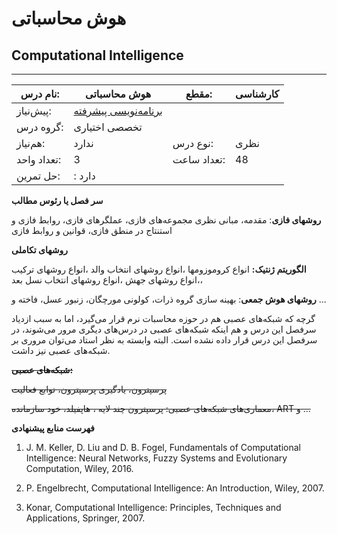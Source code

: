 # هوش محاسباتی
## Computational Intelligence
_______________________________________________________________________________
| نام درس:    | هوش محاسباتی                                                  | مقطع:       | کارشناسی      |
| ----------- | ------------------------------------------------------------- | ----------- | ------------- |
| پیش‌نیاز:   | [برنامه‌نویسی پیشرفته](../mandatory/Advanced-Programming.md)
 | گروه درس:   | تخصصی اختیاری |
| هم‌نیاز:    | ندارد                                                         | نوع درس:    | نظری          |
| تعداد واحد: | 3                                                             | تعداد ساعت: | 48            |
| حل تمرین:   |  : دارد                                                       |             |               |

**سر فصل یا رئوس مطالب**

**روشهای فازی**:  مقدمه، مبانی نظری مجموعه‌های فازی، عملگرهای فازی، روابط فازی و استنتاج در منطق فازی، قوانین و روابط فازی 

**روشهای تکاملی**

**الگوریتم ژنتیک:** انواع کروموزومها ،انواع روشهای انتخاب والد ،انواع روشهای ترکیب ،انواع روشهای جهش ،انواع روشهای انتخاب نسل بعد، 

**روشهای هوش جمعی**: بهینه سازی گروه ذرات، کولونی مورچگان، زنبور عسل، فاخته و ...

گرچه که شبکه‌های عصبی هم در حوزه محاسبات نرم قرار می‌گیرد، اما به سبب ازدیاد سرفصل این درس و هم اینکه شبکه‌های عصبی در درس‌های دیگری مرور می‌شوند، در سرفصل این درس قرار داده نشده است. البته وابسته به نظر استاد می‌توان مروری بر شبکه‌های عصبی نیز داشت.

**~~شبکه‌های عصبی:~~**

~~پرسپترون، یادگیری پرسپترون،‌ توابع فعالیت~~

~~معماری‌های شبکه‌های عصبی: پرسپترون چند لایه ، هاپفیلد، خود سازمانده، ART و ...~~

**فهرست منابع پیشنهادی**

1. J. M. Keller, D. Liu and D. B. Fogel, Fundamentals of Computational Intelligence: Neural Networks, Fuzzy Systems and Evolutionary Computation, Wiley, 2016. 

1. P. Engelbrecht, Computational Intelligence: An Introduction, Wiley, 2007.

1. Konar, Computational Intelligence: Principles, Techniques and Applications, Springer, 2007.
